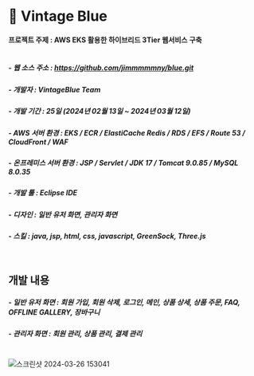 # 📀 Vintage Blue

#### 프로젝트 주제 : AWS EKS 활용한 하이브리드 3Tier 웹서비스 구축</br></br>

##### - 웹 소스 주소 : https://github.com/jimmmmmny/blue.git

##### - 개발자 : VintageBlue Team

##### - 개발 기간 : 25일 (2024년 02월 13일 ~ 2024년 03월 12일)

##### - AWS 서버 환경 : EKS / ECR / ElastiCache Redis / RDS / EFS / Route 53 / CloudFront / WAF

##### - 온프레미스 서버 환경 : JSP / Servlet / JDK 17 / Tomcat 9.0.85 / MySQL 8.0.35

##### - 개발 툴 : Eclipse IDE
 
##### - 디자인 : 일반 유저 화면, 관리자 화면

##### - 스킬 : java, jsp, html, css, javascript, GreenSock, Three.js</br></br></br>

## 개발 내용</br>

##### - 일반 유저 화면 : 회원 가입, 회원 삭제, 로그인, 메인, 상품 상세, 상품 주문, FAQ, OFFLINE GALLERY, 장바구니
##### - 관리자 화면 : 회원 관리, 상품 관리, 결제 관리</br></br>

![스크린샷 2024-03-26 153041](https://github.com/jimmmmmny/blue/assets/154566560/0e32decb-0bb5-425c-8eaf-3fb7330c63a2)



